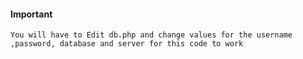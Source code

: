 #### Important

`You will have to Edit db.php and change values for the username ,password, database and server for this code to work`